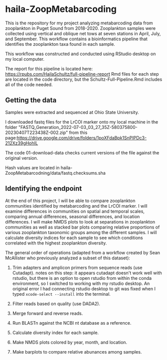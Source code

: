 # haila-ZoopMetabarcoding

This is the repository for my project analyzing metabarcoding data from zooplankton in Puget Sound from 2018-2020. Zooplankton samples were collected using vertical and oblique net tows at seven stations in April, July, and September. This workflow contains a bioinformatics pipeline that identifies the zooplankton taxa found in each sample.

This workflow was constructed and conducted using RStudio desktop on my local computer.

The report for this pipeline is located here: https://rpubs.com/HailaSchultz/full-pipeline-report
Rmd files for each step are located in the code directory, but the Schultz-Full-Pipeline.Rmd includes all of the code needed. 

## Getting the data
Samples were extracted and sequenced at Ohio State University.

I downloaded fastq files for the LrCOI marker onto my local machine in the folder "FASTQ_Generation_2022-07-03_03_27_35Z-580375800-20230407T223438Z-002.zip" from this page:https://drive.google.com/drive/folders/1poXFdaBpk1SnPIPDc3-212Xz39gHohIL

The code 01-download-data checks current versions of the file against the original version.

Hash values are located in haila-ZoopMetabarcodning/data/fastq.checksums.sha

## Identifying the endpoint

At the end of this project, I will be able to compare zooplankton communities identified by metabarcoding and the LrCOI marker. I will examine differences in communities on spatial and temporal scales, comparing annual differences, seasonal differences, and location differences. I will make NMDS plots to look at separations in zooplankton communities as well as stacked bar plots comparing relative proportions of various zooplankton taxonomic groups among the different samples. I will calculate diversity indices for each sample to see which conditions correlated with the highest zooplankton diversity.

The general order of operations (adapted from a workflow created by Sean McAllister who previously analyzed a subset of this dataset):

1. Trim adapters and amplicon primers from sequence reads (use Cutadapt).
notes on this step: it appears cutadapt doesn't work well with rstudio, but there is an option to open rstudio from within the conda environment, so I switched to working with my rstudio desktop. An original error I had connecting rstudio desktop to git was fixed when I typed `xcode-select --install` into the terminal.

2. Filter reads based on quality (use DADA2).
3. Merge forward and reverse reads.
4. Run BLASTn against the NCBI nt database as a reference.
5. Calculate diversity index for each sample.
6. Make NMDS plots colored by year, month, and location.
7. Make barplots to compare relative abunances among samples.

